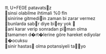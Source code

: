 <style>
@font-face {
  font-family: 'NoEmojiAstronomy';
  src: local("Apple Symbol"), local("Segoe UI Symbol"), local("Arial Unicode MS"), local("Menlo"), local("sans-serif");
  unicode-range: U+263C-2653;
}
</style>

&#9807; U+FE0E patavatsz  
 sinsi olabilme ihtimali %0 fln  
 sinirine gitmediin zaman bi zarar vermez  
 bunlarda sabr diye biey yok 🤠  
 ani karar verip sonradan piman olma  
 tamamen d�rt�lerine göre hareket ediyolar  
 �ocuksu  
 sinir hastas olma potansiyeli tayo